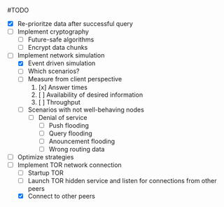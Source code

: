 #TODO
* [x] Re-prioritze data after successful query
* [ ] Implement cryptography
	* [ ] Future-safe algorithms
	* [ ] Encrypt data chunks
* [ ] Implement network simulation
	* [x] Event driven simulation
	* [ ] Which scenarios?
	* [ ] Measure from client perspective
		1. [x] Answer times
		2. [ ] Availability of desired information
		3. [ ] Throughput
	* [ ] Scenarios with not well-behaving nodes
		* [ ] Denial of service
			* [ ] Push flooding
			* [ ] Query flooding
			* [ ] Anouncement flooding
			* [ ] Wrong routing data
* [ ] Optimize strategies
* [ ] Implement TOR network connection
	* [ ] Startup TOR
	* [ ] Launch TOR hidden service and listen for connections from other peers
	* [x] Connect to other peers